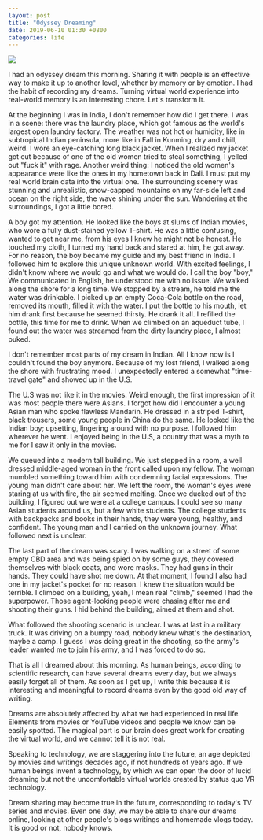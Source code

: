 ```yaml
---
layout: post
title: "Odyssey Dreaming"
date: 2019-06-10 01:30 +0800
categories: life
---
```


[![](https://rayxyz.github.io/assets/images/general/run-tensorflow-hello_world-program.png)](https://rayxyz.github.io/assets/images/general/odyssey-dreaming.png)

I had an odyssey dream this morning. Sharing it with people is an effective way to make it up to another level, whether by memory or by emotion. I had the habit of recording my dreams. Turning virtual world experience into real-world memory is an interesting chore. Let's transform it.

At the beginning I was in India, I don't remember how did I get there. I was in a scene: there was the laundry place, which got famous as the world's largest open laundry factory. The weather was not hot or humidity, like in subtropical Indian peninsula, more like in Fall in Kunming, dry and chill, weird. I wore an eye-catching long black jacket. When I realized my jacket got cut because of one of the old women tried to steal something, I yelled out "fuck it" with rage. Another weird thing: I noticed the old women's appearance were like the ones in my hometown back in Dali. I must put my real world brain data into the virtual one. The surrounding scenery was stunning and unrealistic, snow-capped mountains on my far-side left and ocean on the right side, the wave shining under the sun. Wandering at the surroundings, I got a little bored.

A boy got my attention. He looked like the boys at slums of Indian movies, who wore a fully dust-stained yellow T-shirt. He was a little confusing, wanted to get near me, from his eyes I knew he might not be honest. He touched my cloth, I turned my hand back and stared at him, he got away. For no reason, the boy became my guide and my best friend in India. I followed him to explore this unique unknown world. With excited feelings, I didn't know where we would go and what we would do. I call the boy "boy," We communicated in English, he understood me with no issue. We walked along the shore for a long time. We stopped by a stream, he told me the water was drinkable. I picked up an empty Coca-Cola bottle on the road, removed its mouth, filled it with the water. I put the bottle to his mouth, let him drank first because he seemed thirsty. He drank it all. I refilled the bottle, this time for me to drink. When we climbed on an aqueduct tube, I found out the water was streamed from the dirty laundry place, I almost puked. 

I don't remember most parts of my dream in Indian. All I know now is I couldn't found the boy anymore. Because of my lost friend, I walked along the shore with frustrating mood. I unexpectedly entered a somewhat "time-travel gate" and showed up in the U.S.

The U.S was not like it in the movies. Weird enough, the first impression of it was most people there were Asians. I forgot how did I encounter a young Asian man who spoke flawless Mandarin. He dressed in a striped T-shirt, black trousers, some young people in China do the same. He looked like the Indian boy; upsetting, lingering around with no purpose. I followed him wherever he went. I enjoyed being in the U.S, a country that was a myth to me for I saw it only in the movies. 

We queued into a modern tall building. We just stepped in a room, a well dressed middle-aged woman in the front called upon my fellow. The woman mumbled something toward him with condemning facial expressions. The young man didn't care about her. We left the room, the woman's eyes were staring at us with fire, the air seemed melting. Once we ducked out of the building, I figured out we were at a college campus. I could see so many Asian students around us, but a few white students. The college students with backpacks and books in their hands, they were young, healthy, and confident. The young man and I carried on the unknown journey. What followed next is unclear.

The last part of the dream was scary. I was walking on a street of some empty CBD area and was being spied on by some guys, they covered themselves with black coats, and wore masks. They had guns in their hands. They could have shot me down. At that moment, I found I also had one in my jacket's pocket for no reason. I knew the situation would be terrible. I climbed on a building, yeah, I mean real "climb," seemed I had the superpower. Those agent-looking people were chasing after me and shooting their guns. I hid behind the building, aimed at them and shot. 

What followed the shooting scenario is unclear. I was at last in a military truck. It was driving on a bumpy road, nobody knew what's the destination, maybe a camp. I guess I was doing great in the shooting, so the army's leader wanted me to join his army, and I was forced to do so.

That is all I dreamed about this morning. As human beings, according to scientific research, can have several dreams every day, but we always easily forget all of them. As soon as I get up, I write this because it is interesting and meaningful to record dreams even by the good old way of writing. 

Dreams are absolutely affected by what we had experienced in real life. Elements from movies or YouTube videos and people we know can be easily spotted. The magical part is our brain does great work for creating the virtual world, and we cannot tell it is not real. 

Speaking to technology, we are staggering into the future, an age depicted by movies and writings decades ago, if not hundreds of years ago. If we human beings invent a technology, by which we can open the door of lucid dreaming but not the uncomfortable virtual worlds created by status quo VR technology. 

Dream sharing may become true in the future, corresponding to today's TV series and movies. Even one day, we may be able to share our dreams online, looking at other people's blogs writings and homemade vlogs today. It is good or not, nobody knows.